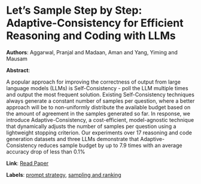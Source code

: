 # Let’s Sample Step by Step: Adaptive-Consistency for Efficient Reasoning and Coding with LLMs

**Authors**: Aggarwal, Pranjal and Madaan, Aman and Yang, Yiming and Mausam

**Abstract**:

A popular approach for improving the correctness of output from large language models (LLMs) is Self-Consistency - poll the LLM multiple times and output the most frequent solution. Existing Self-Consistency techniques always generate a constant number of samples per question, where a better approach will be to non-uniformly distribute the available budget based on the amount of agreement in the samples generated so far. In response, we introduce Adaptive-Consistency, a cost-efficient, model-agnostic technique that dynamically adjusts the number of samples per question using a lightweight stopping criterion. Our experiments over 17 reasoning and code generation datasets and three LLMs demonstrate that Adaptive-Consistency reduces sample budget by up to 7.9 times with an average accuracy drop of less than 0.1%

**Link**: [Read Paper](https://doi.org/10.18653/v1/2023.emnlp-main.761)

**Labels**: [prompt strategy](../../labels/prompt_strategy.md), [sampling and ranking](../../labels/sampling_and_ranking.md)
